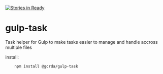 [![Stories in Ready](https://badge.waffle.io/gcrda/gulp-task.png?label=ready&title=Ready)](https://waffle.io/gcrda/gulp-task)
# gulp-task

Task helper for Gulp to make tasks easier to manage and handle accross multiple files

install:

```
    npm install @gcrda/gulp-task
```
